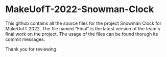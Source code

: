# MakeUofT-2022-Snowman-Clock

This github contains all the source files for the project Snowman Clock for MakeUofT 2022. The file named "Final" is the latest version of the team's final work on the project. The usage of the files can be found thorugh its commit messages.

Thank you for reviewing.
